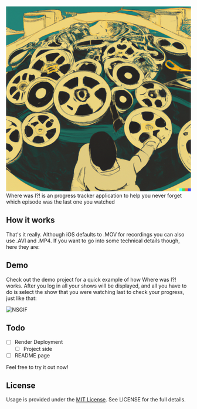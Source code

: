 
![WHERE-WAS-I](https://raw.githubusercontent.com/cc29-greenfield/where-was-i/main/front-end/src/images/background.png)
Where was I?! is an progress tracker application to help you never forget which episode was the last one you watched

## How it works

That's it really. Although iOS defaults to .MOV for recordings you can also use .AVI and .MP4. If you want to go into some technical details though, here they are:

## Demo

Check out the demo project for a quick example of how Where was I?! works. After you log in all your shows will be displayed, and all you have to do is select the show that you were watching last to check your progress, just like that:

![NSGIF](https://dl.dropboxusercontent.com/s/p02c6l7rzk6mf6m/NSGIF-HT.gif?dl=0)
## Todo
- [ ] Render Deployment
  - [ ] Project side 
- [ ] README page

Feel free to try it out now!

## License
Usage is provided under the [MIT License](http://http//opensource.org/licenses/mit-license.php). See LICENSE for the full details.

